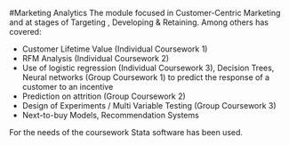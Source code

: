 #Marketing Analytics 
The module focused in Customer-Centric Marketing and at stages of Targeting , Developing & Retaining. Among others has covered:

* Customer Lifetime Value (Individual Coursework 1)
* RFM Analysis (Individual Coursework 2)
* Use of logistic regression (Individual Coursework 3), Decision Trees, Neural networks (Group Coursework 1) to predict the response of a customer to an incentive
*  Prediction on attrition (Group Coursework 2)
*  Design of Experiments / Multi Variable Testing (Group Coursework 3)
*  Next-to-buy Models, Recommendation Systems


For the needs of the coursework Stata software has been used.